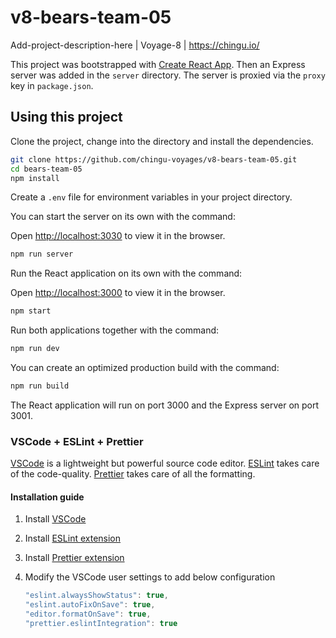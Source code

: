 # v8-bears-team-05

Add-project-description-here | Voyage-8 | https://chingu.io/

This project was bootstrapped with [Create React App](https://github.com/facebookincubator/create-react-app). Then an Express server was added in the `server` directory. The server is proxied via the `proxy` key in `package.json`.

## Using this project

Clone the project, change into the directory and install the dependencies.

```bash
git clone https://github.com/chingu-voyages/v8-bears-team-05.git
cd bears-team-05
npm install
```

Create a `.env` file for environment variables in your project directory.

You can start the server on its own with the command:

Open [http://localhost:3030](http://localhost:3030) to view it in the browser.

```bash
npm run server
```

Run the React application on its own with the command:

Open [http://localhost:3000](http://localhost:3000) to view it in the browser.

```bash
npm start
```

Run both applications together with the command:

```bash
npm run dev
```

You can create an optimized production build with the command:

```bash
npm run build
```

The React application will run on port 3000 and the Express server on port 3001.

### VSCode + ESLint + Prettier

[VSCode](https://code.visualstudio.com/) is a lightweight but powerful source code editor. [ESLint](https://eslint.org/) takes care of the code-quality. [Prettier](https://prettier.io/) takes care of all the formatting.

#### Installation guide

1.  Install [VSCode](https://code.visualstudio.com/)
2.  Install [ESLint extension](https://marketplace.visualstudio.com/items?itemName=dbaeumer.vscode-eslint)
3.  Install [Prettier extension](https://marketplace.visualstudio.com/items?itemName=esbenp.prettier-vscode)
4.  Modify the VSCode user settings to add below configuration


    ```javascript
    "eslint.alwaysShowStatus": true,
    "eslint.autoFixOnSave": true,
    "editor.formatOnSave": true,
    "prettier.eslintIntegration": true
    ```
